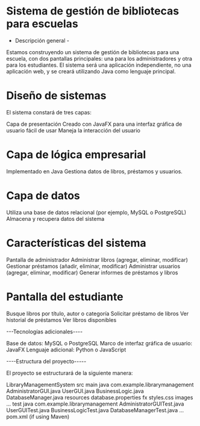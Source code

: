 # Sistema de gestión de bibliotecas para escuelas

- Descripción general -

Estamos construyendo un sistema de gestión de bibliotecas para una escuela, con dos pantallas principales: una para los administradores y otra para los estudiantes. El sistema será una aplicación independiente, no una aplicación web, y se creará utilizando Java como lenguaje principal.

# Diseño de sistemas

El sistema constará de tres capas:

Capa de presentación
Creado con JavaFX para una interfaz gráfica de usuario fácil de usar
Maneja la interacción del usuario

# Capa de lógica empresarial
Implementado en Java
Gestiona datos de libros, préstamos y usuarios.

# Capa de datos
Utiliza una base de datos relacional (por ejemplo, MySQL o PostgreSQL)
Almacena y recupera datos del sistema

# Características del sistema

Pantalla de administrador
Administrar libros (agregar, eliminar, modificar)
Gestionar préstamos (añadir, eliminar, modificar)
Administrar usuarios (agregar, eliminar, modificar)
Generar informes de préstamos y libros

# Pantalla del estudiante
Busque libros por título, autor o categoría
Solicitar préstamo de libros
Ver historial de préstamos
Ver libros disponibles

---Tecnologías adicionales----

Base de datos: MySQL o PostgreSQL
Marco de interfaz gráfica de usuario: JavaFX
Lenguaje adicional: Python o JavaScript

----Estructura del proyecto-----

El proyecto se estructurará de la siguiente manera:

LibraryManagementSystem
src
main
java
com.example.librarymanagement
 AdministratorGUI.java
 UserGUI.java
 BusinessLogic.java
 DatabaseManager.java
resources
database.properties
fx
styles.css
images
...
test
java
com.example.librarymanagement
 AdministratorGUITest.java
 UserGUITest.java
 BusinessLogicTest.java
 DatabaseManagerTest.java
...
pom.xml (if using Maven)
